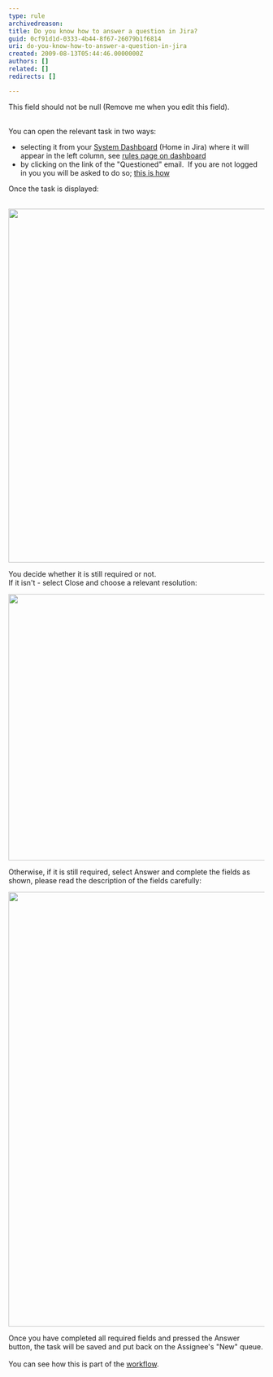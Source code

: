 ```yaml
---
type: rule
archivedreason: 
title: Do you know how to answer a question in Jira?
guid: 0cf91d1d-0333-4b44-8f67-26079b1f6814
uri: do-you-know-how-to-answer-a-question-in-jira
created: 2009-08-13T05:44:46.0000000Z
authors: []
related: []
redirects: []

---
```



This field should not be null (Remove me when you edit this field).
<br><excerpt class='endintro'></excerpt><br>

  <p>You can&#160;open the relevant task in two ways&#58;</p>
<ul>
    <li>selecting it from your&#160;<a shape="rect" href="http&#58;//jira.ssw.com.au/secure/Dashboard.jspa" class="ms-rteCustom-External" target="_blank">System Dashboard</a> (Home in Jira) where it will appear in the left column, see <a shape="rect" href="/Standards/Management/rulesforbetterjira/Pages/SystemDashboard.aspx" target="_blank">rules page on dashboard </a></li>
    <li>by clicking on the link of the &quot;Questioned&quot; email.&#160;&#160;If you are not logged in you you will be asked to do so; <a shape="rect" href="/Standards/Management/rulesforbetterjira/Pages/HowdoIsignintoJira.aspx">this is how</a></li>
</ul>
<p>Once the task is displayed&#58;</p>
<p>&#160;<img width="675" height="696" style="border-bottom&#58;0px solid;border-left&#58;0px solid;border-top&#58;0px solid;border-right&#58;0px solid;" src="/Standards/Management/rulesforbetterjira/PublishingImages/TaskToAnswer.png" border="0" /></p>
<p>You decide whether it is still required or not. <br>
If it isn't - select Close and choose a relevant resolution&#58;</p>
<p><img width="675" height="637" style="border-bottom&#58;0px solid;border-left&#58;0px solid;width&#58;788px;height&#58;524px;border-top&#58;0px solid;border-right&#58;0px solid;" src="/Standards/Management/rulesforbetterjira/PublishingImages/ClosingFromQuestion.png" border="0" /></p>
<p>Otherwise, if it is still required, select Answer and complete the fields as shown, please read the description of the fields carefully&#58;</p>
<p><img width="676" height="855" style="border-bottom&#58;0px solid;border-left&#58;0px solid;border-top&#58;0px solid;border-right&#58;0px solid;" src="/Standards/Management/rulesforbetterjira/PublishingImages/Answer.png" border="0" /></p>
<p>Once you have completed all required fields and pressed the Answer button, the task will be saved and put back on the Assignee's &quot;New&quot; queue.<br>
<br>
You can see how this is part of the <a shape="rect" href="/Standards/Management/rulesforbetterjira/Pages/workflow.aspx" target="_blank">workflow</a>.</p>



